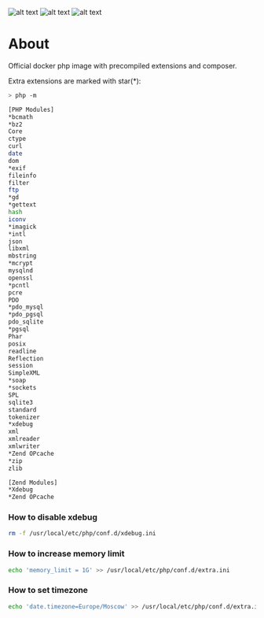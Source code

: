 ![alt text](https://img.shields.io/docker/automated/kolyadin/php.svg)
![alt text](https://img.shields.io/docker/build/kolyadin/php.svg)
![alt text](https://img.shields.io/docker/pulls/kolyadin/php.svg)

# About

Official docker php image with precompiled extensions and composer.

Extra extensions are marked with star(*):

```bash
> php -m

[PHP Modules]
*bcmath
*bz2
Core
ctype
curl
date
dom
*exif
fileinfo
filter
ftp
*gd
*gettext
hash
iconv
*imagick
*intl
json
libxml
mbstring
*mcrypt
mysqlnd
openssl
*pcntl
pcre
PDO
*pdo_mysql
*pdo_pgsql
pdo_sqlite
*pgsql
Phar
posix
readline
Reflection
session
SimpleXML
*soap
*sockets
SPL
sqlite3
standard
tokenizer
*xdebug
xml
xmlreader
xmlwriter
*Zend OPcache
*zip
zlib

[Zend Modules]
*Xdebug
*Zend OPcache
```

### How to disable xdebug
```bash
rm -f /usr/local/etc/php/conf.d/xdebug.ini
```

### How to increase memory limit
```bash
echo 'memory_limit = 1G' >> /usr/local/etc/php/conf.d/extra.ini
```

### How to set timezone
```bash
echo 'date.timezone=Europe/Moscow' >> /usr/local/etc/php/conf.d/extra.ini
```